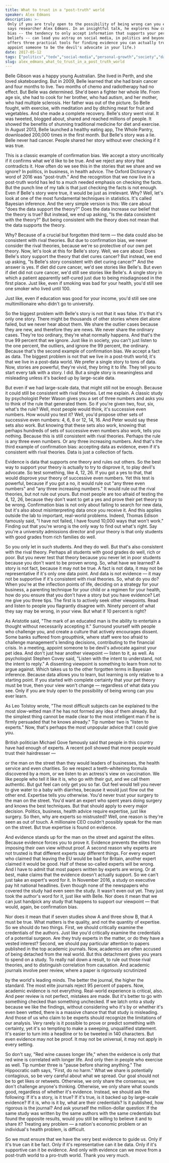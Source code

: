 ```yaml
---
title: What to trust in a "post-truth" world
speaker: Alex Edmans
description: >-
 Only if you are truly open to the possibility of being wrong can you ever learn,
 says researcher Alex Edmans. In an insightful talk, he explores how confirmation
 bias -- the tendency to only accept information that supports your personal
 beliefs -- can lead you astray on social media, in politics and beyond, and
 offers three practical tools for finding evidence you can actually trust. (Hint:
 appoint someone to be the devil's advocate in your life.)
date: 2017-05-12
tags: ["politics","tedx","social-media","personal-growth","society","data","trust","statistics","science","journalism","psychology"]
slug: alex_edmans_what_to_trust_in_a_post_truth_world
---
```


Belle Gibson was a happy young Australian. She lived in Perth, and she loved
skateboarding. But in 2009, Belle learned that she had brain cancer and four months to
live. Two months of chemo and radiotherapy had no effect. But Belle was determined. She'd
been a fighter her whole life. From age six, she had to cook for her brother, who had
autism, and her mother, who had multiple sclerosis. Her father was out of the picture. So
Belle fought, with exercise, with meditation and by ditching meat for fruit and
vegetables. And she made a complete recovery. Belle's story went viral. It was tweeted,
blogged about, shared and reached millions of people. It showed the benefits of shunning
traditional medicine for diet and exercise. In August 2013, Belle launched a healthy
eating app, The Whole Pantry, downloaded 200,000 times in the first month. But Belle's
story was a lie. Belle never had cancer. People shared her story without ever checking if
it was true.

This is a classic example of confirmation bias. We accept a story uncritically if it
confirms what we'd like to be true. And we reject any story that contradicts it. How often
do we see this in the stories that we share and we ignore? In politics, in business, in
health advice. The Oxford Dictionary's word of 2016 was "post-truth." And the recognition
that we now live in a post-truth world has led to a much needed emphasis on checking the
facts. But the punch line of my talk is that just checking the facts is not enough. Even
if Belle's story were true, it would be just as irrelevant. Why? Well, let's look at one of
the most fundamental techniques in statistics. It's called Bayesian inference. And the
very simple version is this: We care about "does the data support the theory?" Does the
data increase our belief that the theory is true? But instead, we end up asking, "Is the
data consistent with the theory?" But being consistent with the theory does not mean that
the data supports the theory.

Why? Because of a crucial but forgotten third term — the data could also be consistent
with rival theories. But due to confirmation bias, we never consider the rival theories,
because we're so protective of our own pet theory. Now, let's look at this for Belle's
story. Well, we care about: Does Belle's story support the theory that diet cures cancer?
But instead, we end up asking, "Is Belle's story consistent with diet curing cancer?" And
the answer is yes. If diet did cure cancer, we'd see stories like Belle's. But even if
diet did not cure cancer, we'd still see stories like Belle's. A single story in which a
patient apparently self-cured just due to being misdiagnosed in the first place. Just
like, even if smoking was bad for your health, you'd still see one smoker who lived until
100.

Just like, even if education was good for your income, you'd still see one
multimillionaire who didn't go to university.

So the biggest problem with Belle's story is not that it was false. It's that it's only
one story. There might be thousands of other stories where diet alone failed, but we never
hear about them. We share the outlier cases because they are new, and therefore they are
news. We never share the ordinary cases. They're too ordinary, they're what normally
happens. And that's the true 99 percent that we ignore. Just like in society, you can't
just listen to the one percent, the outliers, and ignore the 99 percent, the
ordinary. Because that's the second example of confirmation bias. We accept a fact as data.
The biggest problem is not that we live in a post-truth world; it's that we live in a
post-data world. We prefer a single story to tons of data. Now, stories are powerful,
they're vivid, they bring it to life. They tell you to start every talk with a story. I
did. But a single story is meaningless and misleading unless it's backed up by large-scale
data.

But even if we had large-scale data, that might still not be enough. Because it could
still be consistent with rival theories. Let me explain. A classic study by psychologist
Peter Wason gives you a set of three numbers and asks you to think of the rule that
generated them. So if you're given two, four, six, what's the rule? Well, most people
would think, it's successive even numbers. How would you test it? Well, you'd propose
other sets of successive even numbers: 4, 6, 8 or 12, 14, 16. And Peter would say these
sets also work. But knowing that these sets also work, knowing that perhaps hundreds of
sets of successive even numbers also work, tells you nothing. Because this is still
consistent with rival theories. Perhaps the rule is any three even numbers. Or any three
increasing numbers. And that's the third example of confirmation bias: accepting data as
evidence, even if it's consistent with rival theories. Data is just a collection of
facts.

Evidence is data that supports one theory and rules out others. So the best way to support
your theory is actually to try to disprove it, to play devil's advocate. So test
something, like 4, 12, 26. If you got a yes to that, that would disprove your theory of
successive even numbers. Yet this test is powerful, because if you got a no, it would rule
out "any three even numbers" and "any three increasing numbers." It would rule out the
rival theories, but not rule out yours. But most people are too afraid of testing the 4,
12, 26, because they don't want to get a yes and prove their pet theory to be wrong.
Confirmation bias is not only about failing to search for new data, but it's also about
misinterpreting data once you receive it. And this applies outside the lab to important,
real-world problems. Indeed, Thomas Edison famously said, "I have not failed, I have found
10,000 ways that won't work." Finding out that you're wrong is the only way to find out
what's right. Say you're a university admissions director and your theory is that only
students with good grades from rich families do well.

So you only let in such students. And they do well. But that's also consistent with the
rival theory. Perhaps all students with good grades do well, rich or poor. But you never
test that theory because you never let in poor students because you don't want to be
proven wrong. So, what have we learned? A story is not fact, because it may not be true. A
fact is not data, it may not be representative if it's only one data point. And data is
not evidence — it may not be supportive if it's consistent with rival theories. So, what
do you do? When you're at the inflection points of life, deciding on a strategy for your
business, a parenting technique for your child or a regimen for your health, how do you
ensure that you don't have a story but you have evidence? Let me give you three tips. The
first is to actively seek other viewpoints. Read and listen to people you flagrantly
disagree with. Ninety percent of what they say may be wrong, in your view. But what if 10
percent is right?

As Aristotle said, "The mark of an educated man is the ability to entertain a thought
without necessarily accepting it." Surround yourself with people who challenge you, and
create a culture that actively encourages dissent. Some banks suffered from groupthink,
where staff were too afraid to challenge management's lending decisions, contributing to
the financial crisis. In a meeting, appoint someone to be devil's advocate against your
pet idea. And don't just hear another viewpoint — listen to it, as well. As psychologist
Stephen Covey said, "Listen with the intent to understand, not the intent to reply." A
dissenting viewpoint is something to learn from not to argue against. Which takes us to
the other forgotten terms in Bayesian inference. Because data allows you to learn, but
learning is only relative to a starting point. If you started with complete certainty that
your pet theory must be true, then your view won't change — regardless of what data you
see. Only if you are truly open to the possibility of being wrong can you ever
learn.

As Leo Tolstoy wrote, "The most difficult subjects can be explained to the most
slow-witted man if he has not formed any idea of them already. But the simplest thing
cannot be made clear to the most intelligent man if he is firmly persuaded that he knows
already." Tip number two is "listen to experts." Now, that's perhaps the most unpopular
advice that I could give you.

British politician Michael Gove famously said that people in this country have had enough
of experts. A recent poll showed that more people would trust their hairdresser
—

or the man on the street than they would leaders of businesses, the health service and
even charities. So we respect a teeth-whitening formula discovered by a mom, or we listen
to an actress's view on vaccination. We like people who tell it like it is, who go with
their gut, and we call them authentic. But gut feel can only get you so far. Gut feel
would tell you never to give water to a baby with diarrhea, because it would just flow out
the other end. Expertise tells you otherwise. You'd never trust your surgery to the man on
the street. You'd want an expert who spent years doing surgery and knows the best
techniques. But that should apply to every major decision. Politics, business, health
advice require expertise, just like surgery. So then, why are experts so mistrusted? Well,
one reason is they're seen as out of touch. A millionaire CEO couldn't possibly speak for
the man on the street. But true expertise is found on evidence.

And evidence stands up for the man on the street and against the elites. Because evidence
forces you to prove it. Evidence prevents the elites from imposing their own view without
proof. A second reason why experts are not trusted is that different experts say different
things. For every expert who claimed that leaving the EU would be bad for Britain, another
expert claimed it would be good. Half of these so-called experts will be wrong. And I have
to admit that most papers written by experts are wrong. Or at best, make claims that the
evidence doesn't actually support. So we can't just take an expert's word for it. In
November 2016, a study on executive pay hit national headlines. Even though none of the
newspapers who covered the study had even seen the study. It wasn't even out yet. They
just took the author's word for it, just like with Belle. Nor does it mean that we can
just handpick any study that happens to support our viewpoint — that would, again, be
confirmation bias.

Nor does it mean that if seven studies show A and three show B, that A must be true. What
matters is the quality, and not the quantity of expertise. So we should do two things.
First, we should critically examine the credentials of the authors. Just like you'd
critically examine the credentials of a potential surgeon. Are they truly experts in the
matter, or do they have a vested interest? Second, we should pay particular attention to
papers published in the top academic journals. Now, academics are often accused of being
detached from the real world. But this detachment gives you years to spend on a study. To
really nail down a result, to rule out those rival theories, and to distinguish
correlation from causation. And academic journals involve peer review, where a paper is
rigorously scrutinized

by the world's leading minds. The better the journal, the higher the standard. The most
elite journals reject 95 percent of papers. Now, academic evidence is not everything.
Real-world experience is critical, also. And peer review is not perfect, mistakes are
made. But it's better to go with something checked than something unchecked. If we latch
onto a study because we like the findings, without considering who it's by or whether it's
even been vetted, there is a massive chance that that study is misleading. And those of us
who claim to be experts should recognize the limitations of our analysis. Very rarely is
it possible to prove or predict something with certainty, yet it's so tempting to make a
sweeping, unqualified statement. It's easier to turn into a headline or to be tweeted in
140 characters. But even evidence may not be proof. It may not be universal, it may not
apply in every setting.

So don't say, "Red wine causes longer life," when the evidence is only that red wine is
correlated with longer life. And only then in people who exercise as well. Tip number three
is "pause before sharing anything." The Hippocratic oath says, "First, do no harm." What
we share is potentially contagious, so be very careful about what we spread. Our goal
should not be to get likes or retweets. Otherwise, we only share the consensus; we don't
challenge anyone's thinking. Otherwise, we only share what sounds good, regardless of
whether it's evidence. Instead, we should ask the following: If it's a story, is it true?
If it's true, is it backed up by large-scale evidence? If it is, who is it by, what are
their credentials? Is it published, how rigorous is the journal? And ask yourself the
million-dollar question: If the same study was written by the same authors with the same
credentials but found the opposite results, would you still be willing to believe it and
to share it? Treating any problem — a nation's economic problem or an individual's health
problem, is difficult.

So we must ensure that we have the very best evidence to guide us. Only if it's true can
it be fact. Only if it's representative can it be data. Only if it's supportive can it be
evidence. And only with evidence can we move from a post-truth world to a pro-truth
world. Thank you very much.

<!--
ad_duration=3.33
comment_count=41
event="TEDxLondonBusinessSchool"
external_start_time=0
has_talk_citation=1
intro_duration=11.82
is_subtitle_required="False"
is_talk_featured="True"
language="en"
language_swap="False"
native_language="en"
number_of_related_talks=6
number_of_speakers=1
number_of_subtitled_videos=18
number_of_tags=11
number_of_talk_download_languages=18
number_of_talk_more_resources=1
number_of_talk_recommendations=1
number_of_talks_take_actions=2
post_ad_duration=0.83
published_timestamp="2018-11-12 15:50:10"
recording_date="2017-05-12"
speaker_description="Finance professor, editor"
speaker_is_published=1
speaker_name="Alex Edmans"
talk_name="What to trust in a \"post-truth\" world"
talk_recommendations_blurb="More resources curated by Alex Edmans"
talks_tags=["politics","tedx","social-media","personal-growth","society","data","trust","statistics","science","journalism","psychology"]
url_audio="https://download.ted.com/talks/AlexEdmans_2017X.mp3?apikey=acme-roadrunner"
url_photo_speaker="https://pe.tedcdn.com/images/ted/187a66eb30e979ca39d4a092b6dccecf87df2b1e_254x191.jpg"
url_photo_talk="https://s3.amazonaws.com/talkstar-photos/uploads/b1e16121-2ee2-410c-b739-03713f30f432/AlexEdmans_2017X-embed.jpg"
url_webpage="https://www.ted.com/talks/alex_edmans_what_to_trust_in_a_post_truth_world"
video_type_name="TEDx Talk"
-->
